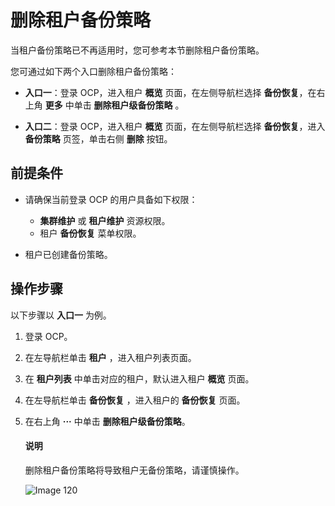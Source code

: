 # 删除租户备份策略

当租户备份策略已不再适用时，您可参考本节删除租户备份策略。

您可通过如下两个入口删除租户备份策略：

* **入口一**：登录 OCP，进入租户 **概览** 页面，在左侧导航栏选择 **备份恢复**，在右上角 **更多** 中单击 **删除租户级备份策略** 。

* **入口二**：登录 OCP，进入租户 **概览** 页面，在左侧导航栏选择 **备份恢复**，进入 **备份策略** 页签，单击右侧 **删除** 按钮。

## 前提条件

* 请确保当前登录 OCP 的用户具备如下权限：

  * **集群维护** 或 **租户维护** 资源权限。
  * 租户 **备份恢复** 菜单权限。

* 租户已创建备份策略。

## 操作步骤

以下步骤以 **入口一** 为例。

1. 登录 OCP。

2. 在左导航栏单击 **租户** ，进入租户列表页面。

3. 在 **租户列表** 中单击对应的租户，默认进入租户 **概览** 页面。

4. 在左导航栏单击 **备份恢复** ，进入租户的 **备份恢复** 页面。

5. 在右上角 **···** 中单击 **删除租户级备份策略**。

    <main id="notice" type='explain'>
    <h4>说明</h4>
    <p>删除租户备份策略将导致租户无备份策略，请谨慎操作。</p>
    </main>

   ![Image 120](https://obbusiness-private.oss-cn-shanghai.aliyuncs.com/doc/img/ocp/410/%E5%88%A0%E9%99%A4%E9%9B%86%E7%BE%A4%E5%A4%87%E4%BB%BD%E7%AD%96%E7%95%A5.png)
